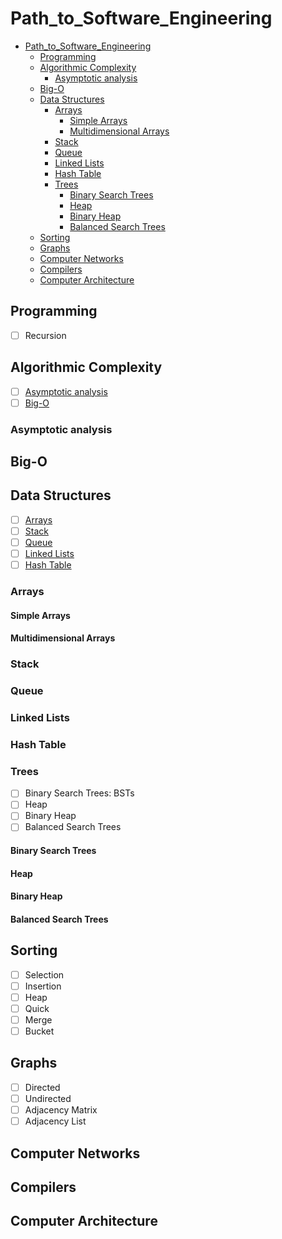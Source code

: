 # Path_to_Software_Engineering

- [Path\_to\_Software\_Engineering](#path_to_software_engineering)
  - [Programming](#programming)
  - [Algorithmic Complexity](#algorithmic-complexity)
    - [Asymptotic analysis](#asymptotic-analysis)
  - [Big-O](#big-o)
  - [Data Structures](#data-structures)
    - [Arrays](#arrays)
      - [Simple Arrays](#simple-arrays)
      - [Multidimensional Arrays](#multidimensional-arrays)
    - [Stack](#stack)
    - [Queue](#queue)
    - [Linked Lists](#linked-lists)
    - [Hash Table](#hash-table)
    - [Trees](#trees)
      - [Binary Search Trees](#binary-search-trees)
      - [Heap](#heap)
      - [Binary Heap](#binary-heap)
      - [Balanced Search Trees](#balanced-search-trees)
  - [Sorting](#sorting)
  - [Graphs](#graphs)
  - [Computer Networks](#computer-networks)
  - [Compilers](#compilers)
  - [Computer Architecture](#computer-architecture)

## Programming
- [ ] Recursion

## Algorithmic Complexity
- [ ] [Asymptotic analysis](#asymptotic-analysis)
- [ ] [Big-O](#big-o)
### Asymptotic analysis
## Big-O
  
## Data Structures
- [ ] [Arrays](#arrays)
- [ ] [Stack](#stack)
- [ ] [Queue](#queue)
- [ ] [Linked Lists](#linked-lists)
- [ ] [Hash Table](#hash-table)
### Arrays
#### Simple Arrays
#### Multidimensional Arrays
### Stack
### Queue
### Linked Lists
### Hash Table

### Trees
- [ ] Binary Search Trees: BSTs
- [ ] Heap
- [ ] Binary Heap
- [ ] Balanced Search Trees
#### Binary Search Trees
#### Heap
#### Binary Heap
#### Balanced Search Trees

## Sorting
- [ ] Selection
- [ ] Insertion
- [ ] Heap
- [ ] Quick
- [ ] Merge
- [ ] Bucket

## Graphs
- [ ] Directed
- [ ] Undirected
- [ ] Adjacency Matrix
- [ ] Adjacency List

## Computer Networks
## Compilers
## Computer Architecture
